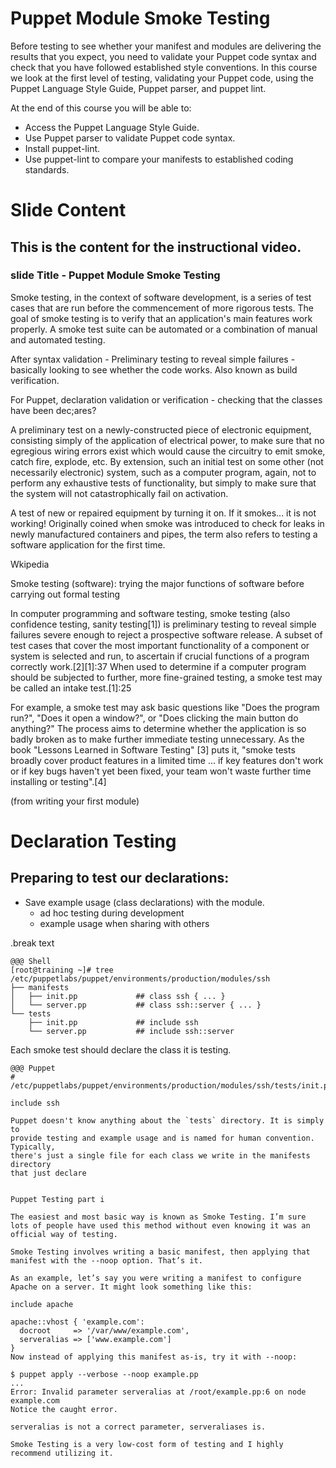 # Puppet Module Smoke Testing

Before testing to see whether your manifest and modules are delivering the results that you expect, you need to validate your Puppet code syntax and check that you have followed established style conventions.  In this course we look at the first level of testing, validating your Puppet code, using the Puppet Language Style Guide, Puppet parser, and puppet lint.

At the end of this course you will be able to:

* Access the Puppet Language Style Guide. 
* Use Puppet parser to validate Puppet code syntax.
* Install puppet-lint.
* Use puppet-lint to compare your manifests to established coding standards. 

# Slide Content

## This is the content for the instructional video.

### slide Title - Puppet Module Smoke Testing

Smoke testing, in the context of software development, is a series of test cases that are run before the commencement of more rigorous tests. The goal of smoke testing is to verify that an application's main features work properly. A smoke test suite can be automated or a combination of manual and automated testing.

After syntax validation - Preliminary testing to reveal simple failures - basically looking to see whether the code works. Also known as build verification.

For Puppet, declaration validation or verification - checking that the classes have been dec;ares? 



A preliminary test on a newly-constructed piece of electronic equipment, consisting simply of the application of electrical power, to make sure that no egregious wiring errors exist which would cause the circuitry to emit smoke, catch fire, explode, etc.
By extension, such an initial test on some other (not necessarily electronic) system, such as a computer program, again, not to perform any exhaustive tests of functionality, but simply to make sure that the system will not catastrophically fail on activation.

A test of new or repaired equipment by turning it on. If it smokes... it is not working! Originally coined when smoke was introduced to check for leaks in newly manufactured containers and pipes, the term also refers to testing a software application for the first time.

Wkipedia

Smoke testing (software): trying the major functions of software before carrying out formal testing

In computer programming and software testing, smoke testing (also confidence testing, sanity testing[1]) is preliminary testing to reveal simple failures severe enough to reject a prospective software release. A subset of test cases that cover the most important functionality of a component or system is selected and run, to ascertain if crucial functions of a program correctly work.[2][1]:37 When used to determine if a computer program should be subjected to further, more fine-grained testing, a smoke test may be called an intake test.[1]:25

For example, a smoke test may ask basic questions like "Does the program run?", "Does it open a window?", or "Does clicking the main button do anything?" The process aims to determine whether the application is so badly broken as to make further immediate testing unnecessary. As the book "Lessons Learned in Software Testing" [3] puts it, "smoke tests broadly cover product features in a limited time ... if key features don't work or if key bugs haven't yet been fixed, your team won't waste further time installing or testing".[4]


(from writing your first module)

# Declaration Testing
## Preparing to test our declarations:

* Save example usage (class declarations) with the module.
    * ad hoc testing during development
    * example usage when sharing with others

.break text

    @@@ Shell
    [root@training ~]# tree /etc/puppetlabs/puppet/environments/production/modules/ssh
    ├── manifests
    │   ├── init.pp             ## class ssh { ... }
    │   └── server.pp           ## class ssh::server { ... }
    └── tests
        ├── init.pp             ## include ssh
        └── server.pp           ## include ssh::server

Each smoke test should declare the class it is testing.

    @@@ Puppet
    # /etc/puppetlabs/puppet/environments/production/modules/ssh/tests/init.pp

    include ssh

~~~SECTION:notes~~~
Puppet doesn't know anything about the `tests` directory. It is simply to
provide testing and example usage and is named for human convention. Typically,
there's just a single file for each class we write in the manifests directory
that just declare


Puppet Testing part i

The easiest and most basic way is known as Smoke Testing. I’m sure lots of people have used this method without even knowing it was an official way of testing.

Smoke Testing involves writing a basic manifest, then applying that manifest with the --noop option. That’s it.

As an example, let’s say you were writing a manifest to configure Apache on a server. It might look something like this:

include apache

apache::vhost { 'example.com':
  docroot     => '/var/www/example.com',
  serveralias => ['www.example.com']
}
Now instead of applying this manifest as-is, try it with --noop:

$ puppet apply --verbose --noop example.pp
...
Error: Invalid parameter serveralias at /root/example.pp:6 on node example.com
Notice the caught error.

serveralias is not a correct parameter, serveraliases is.

Smoke Testing is a very low-cost form of testing and I highly recommend utilizing it.